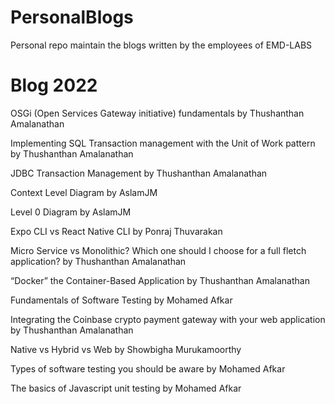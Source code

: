 # PersonalBlogs
Personal repo maintain the blogs written by the employees of EMD-LABS 

# Blog 2022
OSGi (Open Services Gateway initiative) fundamentals by Thushanthan Amalanathan

Implementing SQL Transaction management with the Unit of Work pattern by Thushanthan Amalanathan

JDBC Transaction Management by Thushanthan Amalanathan

Context Level Diagram by AslamJM

Level 0 Diagram by AslamJM

Expo CLI vs React Native CLI by Ponraj Thuvarakan

Micro Service vs Monolithic? Which one should I choose for a full fletch application? by Thushanthan Amalanathan

“Docker” the Container-Based Application by Thushanthan Amalanathan

Fundamentals of Software Testing by Mohamed Afkar

Integrating the Coinbase crypto payment gateway with your web application by Thushanthan Amalanathan

Native vs Hybrid vs Web by Showbigha Murukamoorthy

Types of software testing you should be aware by Mohamed Afkar

The basics of Javascript unit testing by Mohamed Afkar
